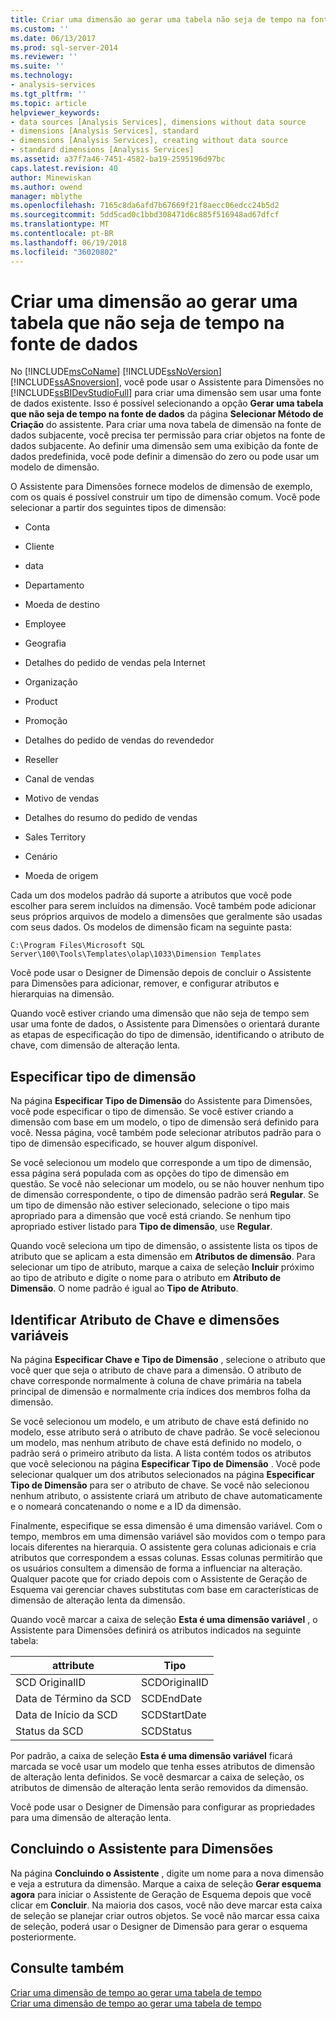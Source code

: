 ```yaml
---
title: Criar uma dimensão ao gerar uma tabela não seja de tempo na fonte de dados | Microsoft Docs
ms.custom: ''
ms.date: 06/13/2017
ms.prod: sql-server-2014
ms.reviewer: ''
ms.suite: ''
ms.technology:
- analysis-services
ms.tgt_pltfrm: ''
ms.topic: article
helpviewer_keywords:
- data sources [Analysis Services], dimensions without data source
- dimensions [Analysis Services], standard
- dimensions [Analysis Services], creating without data source
- standard dimensions [Analysis Services]
ms.assetid: a37f7a46-7451-4582-ba19-2595196d97bc
caps.latest.revision: 40
author: Minewiskan
ms.author: owend
manager: mblythe
ms.openlocfilehash: 7165c8da6afd7b67669f21f8aecc06edcc24b5d2
ms.sourcegitcommit: 5dd5cad0c1bbd308471d6c885f516948ad67dfcf
ms.translationtype: MT
ms.contentlocale: pt-BR
ms.lasthandoff: 06/19/2018
ms.locfileid: "36020802"
---
```

# <a name="create-a-dimension-by-generating-a-non-time-table-in-the-data-source"></a>Criar uma dimensão ao gerar uma tabela que não seja de tempo na fonte de dados
  No [!INCLUDE[msCoName](../../includes/msconame-md.md)] [!INCLUDE[ssNoVersion](../../includes/ssnoversion-md.md)] [!INCLUDE[ssASnoversion](../../includes/ssasnoversion-md.md)], você pode usar o Assistente para Dimensões no [!INCLUDE[ssBIDevStudioFull](../../includes/ssbidevstudiofull-md.md)] para criar uma dimensão sem usar uma fonte de dados existente. Isso é possível selecionando a opção **Gerar uma tabela que não seja de tempo na fonte de dados** da página **Selecionar Método de Criação** do assistente. Para criar uma nova tabela de dimensão na fonte de dados subjacente, você precisa ter permissão para criar objetos na fonte de dados subjacente. Ao definir uma dimensão sem uma exibição da fonte de dados predefinida, você pode definir a dimensão do zero ou pode usar um modelo de dimensão.  
  
 O Assistente para Dimensões fornece modelos de dimensão de exemplo, com os quais é possível construir um tipo de dimensão comum. Você pode selecionar a partir dos seguintes tipos de dimensão:  
  
-   Conta  
  
-   Cliente  
  
-   data  
  
-   Departamento  
  
-   Moeda de destino  
  
-   Employee  
  
-   Geografia  
  
-   Detalhes do pedido de vendas pela Internet  
  
-   Organização  
  
-   Product  
  
-   Promoção  
  
-   Detalhes do pedido de vendas do revendedor  
  
-   Reseller  
  
-   Canal de vendas  
  
-   Motivo de vendas  
  
-   Detalhes do resumo do pedido de vendas  
  
-   Sales Territory  
  
-   Cenário  
  
-   Moeda de origem  
  
 Cada um dos modelos padrão dá suporte a atributos que você pode escolher para serem incluídos na dimensão. Você também pode adicionar seus próprios arquivos de modelo a dimensões que geralmente são usadas com seus dados. Os modelos de dimensão ficam na seguinte pasta:  
  
 `C:\Program Files\Microsoft SQL Server\100\Tools\Templates\olap\1033\Dimension Templates`  
  
 Você pode usar o Designer de Dimensão depois de concluir o Assistente para Dimensões para adicionar, remover, e configurar atributos e hierarquias na dimensão.  
  
 Quando você estiver criando uma dimensão que não seja de tempo sem usar uma fonte de dados, o Assistente para Dimensões o orientará durante as etapas de especificação do tipo de dimensão, identificando o atributo de chave, com dimensão de alteração lenta.  
  
## <a name="specify-dimension-type"></a>Especificar tipo de dimensão  
 Na página **Especificar Tipo de Dimensão** do Assistente para Dimensões, você pode especificar o tipo de dimensão. Se você estiver criando a dimensão com base em um modelo, o tipo de dimensão será definido para você. Nessa página, você também pode selecionar atributos padrão para o tipo de dimensão especificado, se houver algum disponível.  
  
 Se você selecionou um modelo que corresponde a um tipo de dimensão, essa página será populada com as opções do tipo de dimensão em questão. Se você não selecionar um modelo, ou se não houver nenhum tipo de dimensão correspondente, o tipo de dimensão padrão será **Regular**. Se um tipo de dimensão não estiver selecionado, selecione o tipo mais apropriado para a dimensão que você está criando. Se nenhum tipo apropriado estiver listado para **Tipo de dimensão**, use **Regular**.  
  
 Quando você seleciona um tipo de dimensão, o assistente lista os tipos de atributo que se aplicam a esta dimensão em **Atributos de dimensão**. Para selecionar um tipo de atributo, marque a caixa de seleção **Incluir** próximo ao tipo de atributo e digite o nome para o atributo em **Atributo de Dimensão**. O nome padrão é igual ao **Tipo de Atributo**.  
  
## <a name="identify-key-attribute-and-changing-dimensions"></a>Identificar Atributo de Chave e dimensões variáveis  
 Na página **Especificar Chave e Tipo de Dimensão** , selecione o atributo que você quer que seja o atributo de chave para a dimensão. O atributo de chave corresponde normalmente à coluna de chave primária na tabela principal de dimensão e normalmente cria índices dos membros folha da dimensão.  
  
 Se você selecionou um modelo, e um atributo de chave está definido no modelo, esse atributo será o atributo de chave padrão. Se você selecionou um modelo, mas nenhum atributo de chave está definido no modelo, o padrão será o primeiro atributo da lista. A lista contém todos os atributos que você selecionou na página **Especificar Tipo de Dimensão** . Você pode selecionar qualquer um dos atributos selecionados na página **Especificar Tipo de Dimensão** para ser o atributo de chave. Se você não selecionou nenhum atributo, o assistente criará um atributo de chave automaticamente e o nomeará concatenando o nome e a ID da dimensão.  
  
 Finalmente, especifique se essa dimensão é uma dimensão variável. Com o tempo, membros em uma dimensão variável são movidos com o tempo para locais diferentes na hierarquia. O assistente gera colunas adicionais e cria atributos que correspondem a essas colunas. Essas colunas permitirão que os usuários consultem a dimensão de forma a influenciar na alteração. Qualquer pacote que for criado depois com o Assistente de Geração de Esquema vai gerenciar chaves substitutas com base em características de dimensão de alteração lenta da dimensão.  
  
 Quando você marcar a caixa de seleção **Esta é uma dimensão variável** , o Assistente para Dimensões definirá os atributos indicados na seguinte tabela:  
  
|attribute|Tipo|  
|---------------|----------|  
|SCD OriginalID|SCDOriginalID|  
|Data de Término da SCD|SCDEndDate|  
|Data de Início da SCD|SCDStartDate|  
|Status da SCD|SCDStatus|  
  
 Por padrão, a caixa de seleção **Esta é uma dimensão variável** ficará marcada se você usar um modelo que tenha esses atributos de dimensão de alteração lenta definidos. Se você desmarcar a caixa de seleção, os atributos de dimensão de alteração lenta serão removidos da dimensão.  
  
 Você pode usar o Designer de Dimensão para configurar as propriedades para uma dimensão de alteração lenta.  
  
## <a name="completing-the-dimension-wizard"></a>Concluindo o Assistente para Dimensões  
 Na página **Concluindo o Assistente** , digite um nome para a nova dimensão e veja a estrutura da dimensão. Marque a caixa de seleção **Gerar esquema agora** para iniciar o Assistente de Geração de Esquema depois que você clicar em **Concluir**. Na maioria dos casos, você não deve marcar esta caixa de seleção se planejar criar outros objetos. Se você não marcar essa caixa de seleção, poderá usar o Designer de Dimensão para gerar o esquema posteriormente.  
  
## <a name="see-also"></a>Consulte também  
 [Criar uma dimensão de tempo ao gerar uma tabela de tempo](create-a-time-dimension-by-generating-a-time-table.md)   
 [Criar uma dimensão de tempo ao gerar uma tabela de tempo](create-a-time-dimension-by-generating-a-time-table.md)  
  
  